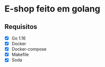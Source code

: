# E-shop feito em golang

## Requisitos

- [x] Go 1.16
- [x] Docker
- [x] Docker-compose
- [x] Makefile
- [x] Soda
